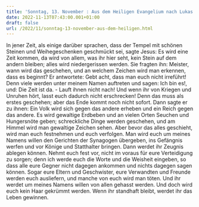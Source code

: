 ```yaml
---
title: 'Sonntag, 13. November : Aus dem Heiligen Evangelium nach Lukas - Lk 21,5-19.'
date: 2022-11-13T07:43:00.001+01:00
draft: false
url: /2022/11/sonntag-13-november-aus-dem-heiligen.html
---
```


In jener Zeit, als einige darüber sprachen, dass der Tempel mit schönen Steinen und Weihegeschenken geschmückt sei, sagte Jesus: Es wird eine Zeit kommen, da wird von allem, was ihr hier seht, kein Stein auf dem andern bleiben; alles wird niedergerissen werden. Sie fragten ihn: Meister, wann wird das geschehen, und an welchem Zeichen wird man erkennen, dass es beginnt? Er antwortete: Gebt acht, dass man euch nicht irreführt! Denn viele werden unter meinem Namen auftreten und sagen: Ich bin es!, und: Die Zeit ist da. - Lauft ihnen nicht nach! Und wenn ihr von Kriegen und Unruhen hört, lasst euch dadurch nicht erschrecken! Denn das muss als erstes geschehen; aber das Ende kommt noch nicht sofort. Dann sagte er zu ihnen: Ein Volk wird sich gegen das andere erheben und ein Reich gegen das andere. Es wird gewaltige Erdbeben und an vielen Orten Seuchen und Hungersnöte geben; schreckliche Dinge werden geschehen, und am Himmel wird man gewaltige Zeichen sehen. Aber bevor das alles geschieht, wird man euch festnehmen und euch verfolgen. Man wird euch um meines Namens willen den Gerichten der Synagogen übergeben, ins Gefängnis werfen und vor Könige und Statthalter bringen. Dann werdet ihr Zeugnis ablegen können. Nehmt euch fest vor, nicht im voraus für eure Verteidigung zu sorgen; denn ich werde euch die Worte und die Weisheit eingeben, so dass alle eure Gegner nicht dagegen ankommen und nichts dagegen sagen können. Sogar eure Eltern und Geschwister, eure Verwandten und Freunde werden euch ausliefern, und manche von euch wird man töten. Und ihr werdet um meines Namens willen von allen gehasst werden. Und doch wird euch kein Haar gekrümmt werden. Wenn ihr standhaft bleibt, werdet ihr das Leben gewinnen.